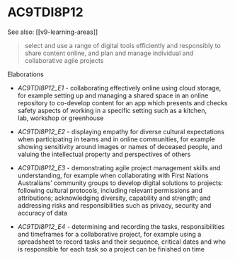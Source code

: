 
# AC9TDI8P12 

See also: [[v9-learning-areas]]

> select and use a range of digital tools efficiently and responsibly to share content online, and plan and manage individual and collaborative agile projects

Elaborations


- _AC9TDI8P12_E1_ - collaborating effectively online using cloud storage, for example setting up and managing a shared space in an online repository to co-develop content for an app which presents and checks safety aspects of working in a specific setting such as a kitchen, lab, workshop or greenhouse

- _AC9TDI8P12_E2_ - displaying empathy for diverse cultural expectations when participating in teams and in online communities, for example showing sensitivity around images or names of deceased people, and valuing the intellectual property and perspectives of others

- _AC9TDI8P12_E3_ - demonstrating agile project management skills and understanding, for example when collaborating with First Nations Australians’ community groups to develop digital solutions to projects: following cultural protocols, including relevant permissions and attributions; acknowledging diversity, capability and strength; and addressing risks and responsibilities such as privacy, security and accuracy of data

- _AC9TDI8P12_E4_ - determining and recording the tasks, responsibilities and timeframes for a collaborative project, for example using a spreadsheet to record tasks and their sequence, critical dates and who is responsible for each task so a project can be finished on time
